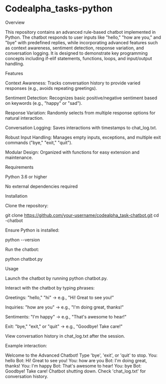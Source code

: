 # Codealpha_tasks-python
Overview

This repository contains an advanced rule-based chatbot implemented in Python. The chatbot responds to user inputs like "hello," "how are you," and "bye" with predefined replies, while incorporating advanced features such as context awareness, sentiment detection, response variation, and conversation logging. It is designed to demonstrate key programming concepts including if-elif statements, functions, loops, and input/output handling.

Features





Context Awareness: Tracks conversation history to provide varied responses (e.g., avoids repeating greetings).



Sentiment Detection: Recognizes basic positive/negative sentiment based on keywords (e.g., "happy" or "sad").



Response Variation: Randomly selects from multiple response options for natural interaction.



Conversation Logging: Saves interactions with timestamps to chat_log.txt.



Robust Input Handling: Manages empty inputs, exceptions, and multiple exit commands ("bye," "exit," "quit").



Modular Design: Organized with functions for easy extension and maintenance.

Requirements





Python 3.6 or higher



No external dependencies required

Installation





Clone the repository:

git clone https://github.com/your-username/codealpha_task-chatbot.git
cd -chatbot



Ensure Python is installed:

python --version



Run the chatbot:

python chatbot.py

Usage





Launch the chatbot by running python 
chatbot.py.



Interact with the chatbot by typing phrases:





Greetings: "hello," "hi" → e.g., "Hi! Great to see you!"



Inquiries: "how are you" → e.g., "I'm doing great, thanks!"



Sentiments: "I'm happy" → e.g., "That's awesome to hear!"



Exit: "bye," "exit," or "quit" → e.g., "Goodbye! Take care!"



View conversation history in chat_log.txt after the session.

Example interaction:

Welcome to the Advanced Chatbot! Type 'bye', 'exit', or 'quit' to stop.
You: hello
Bot: Hi! Great to see you!
You: how are you
Bot: I'm doing great, thanks!
You: I'm happy
Bot: That's awesome to hear!
You: bye
Bot: Goodbye! Take care!
Chatbot shutting down. Check 'chat_log.txt' for conversation history.
